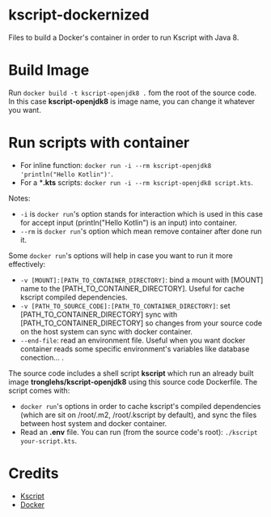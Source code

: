 # kscript-dockernized
Files to build a Docker's container in order to run Kscript with Java 8.

# Build Image
Run `docker build -t kscript-openjdk8 .` fom the root of the source code. In this case **kscript-openjdk8** is image name, you can change it whatever you want.

# Run scripts with container
- For inline function: `docker run -i --rm kscript-openjdk8 'println("Hello Kotlin")'`.
- For a ***.kts** scripts: `docker run -i --rm kscript-openjdk8 script.kts`.

Notes: 
- `-i` is `docker run`'s option stands for interaction which is used in this case for accept input (println("Hello Kotlin") is an input) into container.
- `--rm` is `docker run`'s option which mean remove container after done run it.
      
Some `docker run`'s options will help in case you want to run it more effectively: 
- `-v [MOUNT]:[PATH_TO_CONTAINER_DIRECTORY]`: bind a mount with [MOUNT] name to the [PATH_TO_CONTAINER_DIRECTORY]. Useful for cache kscript compiled dependencies.
- `-v [PATH_TO_SOURCE_CODE]:[PATH_TO_CONTAINER_DIRECTORY]`: set [PATH_TO_CONTAINER_DIRECTORY] sync with [PATH_TO_CONTAINER_DIRECTORY] so changes from your source code on the host system can sync with docker container.
- `--end-file`: read an environment file. Useful when you want docker container reads some specific environment's variables like database conection... .

The source code includes a shell script **kscript** which run an already built image **tronglehs/kscript-openjdk8** using this source code Dockerfile. The script comes with: 
- `docker run`'s options in order to cache kscript's compiled dependencies (which are sit on /root/.m2, /root/.kscript by default), and sync the files between host system and docker container.
- Read an **.env** file.
You can run (from the source code's root): `./kscript your-script.kts`.

# Credits
- [Kscript](https://github.com/holgerbrandl/kscript#embed-kscript-installer-within-your-script)
- [Docker](https://docker.com)
